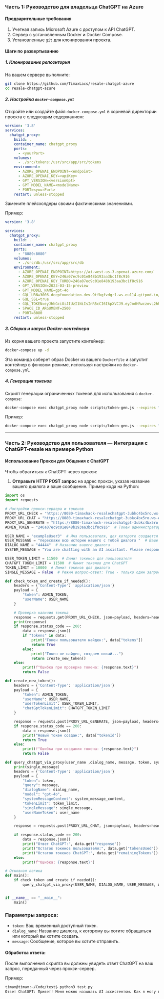 ### Часть 1: Руководство для владельца ChatGPT на Azure 

#### Предварительные требования

1. Учетная запись Microsoft Azure с доступом к API ChatGPT.
2. Сервер с установленным Docker и Docker Compose.
3. Установленные `git` для клонирования проекта.

#### Шаги по развертыванию

##### 1. Клонирование репозитория

На вашем сервере выполните:

```bash
git clone https://github.com/TimaxLacs/resale-chatgpt-azure
cd resale-chatgpt-azure
```

##### 2. Настройка `docker-compose.yml`

Откройте или создайте файл `docker-compose.yml` в корневой директории проекта с следующим содержанием:

```yaml
version: '3.8'
services:
  chatgpt_proxy:
    build: .
    container_name: chatgpt_proxy
    ports:
      - <yourPort>
    volumes:
      - ./src/tokens:/usr/src/app/src/tokens
    environment:
      - AZURE_OPENAI_ENDPOINT=<endpoint>
      - AZURE_OPENAI_KEY=<apiKey>
      - GPT_VERSION=<versionGpt>
      - GPT_MODEL_NAME=<modelName>
      - PORT=<yourPort>
    restart: unless-stopped
```

Замените плейсхолдеры своими фактическими значениями. 

Пример:
```yaml
version: '3.8'

services:
  chatgpt_proxy:
    build: .
    container_name: chatgpt_proxy
    ports:
      - "8080:8080"
    volumes:
      - ./src/db:/usr/src/app/src/db
    environment:
      - AZURE_OPENAI_ENDPOINT=https://ai-west-us-3.openai.azure.com/
      - AZURE_OPENAI_KEY=246a07ec9c01e848b193aa3bc1f8c916
      - AZURE_OPENAI_KEY_TURBO=246a07ec9c01e848b193aa3bc1f8c916
      - GPT_VERSION=2023-03-15-preview
      - GPT_MODEL_NAME=gpt-4o
      - GQL_URN=3006-deepfoundation-dev-9tfkgfvdgr1.ws-eu114.gitpod.io/gql
      - GQL_SSL=true
      - GQL_TOKEN=eyJhbGciOiJIUzI1NiIsInR5cCI6IkpXVCJ9.eyJodHRwczovL2hhc3VyYS5pby9qd3QvY2xhaW1zIjp7IngtaGFzdXJhLWFsbG93ZWQtcm9sZXMiOlsiYWRtaW4iXSwieC1oYXN1cmEtZGVmYXVsdC1yb2xlIjoiYWRtaW4iLCJ4LWhhc3VyYS11c2VyLWlkIjoiMzgwIn0sImlhdCI6MTcxODAzNDg5Nn0.6ZP0luTrHSNK21mZu5LhvwsP1xvHzgInJJpW0NoTXr4
      - SPACE_ID_ARGUMENT=2500
      - PORT=8080
    restart: unless-stopped
```


##### 3. Сборка и запуск Docker-контейнера

Из корня вашего проекта запустите контейнер:

```bash
docker-compose up -d
```

Эта команда соберет образ Docker из вашего `Dockerfile` и запустит контейнер в фоновом режиме, используя настройки из `docker-compose.yml`.

##### 4. Генерация токенов
Скрипт генерации ограниченных токенов для использования с `docker-compose`:

```bash
docker-compose exec chatgpt_proxy node scripts/token-gen.js --expires "<dateRestriction>" --userTokenLimit <maxPromtToken> --chatGptTokenLimit <maxCompletionToken>
```
Пример:
```bash
docker-compose exec chatgpt_proxy node scripts/token-gen.js --expires "2024-06-14" --userTokenLimit 1500 --chatGptTokenLimit 1500
```


---


### Часть 2: Руководство для пользователя — Интеграция с ChatGPT-resale на примере Python

#### Использование Прокси для Общения с ChatGPT

Чтобы обратиться к ChatGPT через прокси:

1. **Отправьте HTTP POST запрос** на адрес прокси, указав название вашего диалога и ваше сообщение. Пример кода на Python:

```python
import os
import requests

# Настройки прокси-сервера и токенов
PROXY_URL_CHECK = "https://8080-timaxhack-resalechatgpt-3ubkc4bx5ro.ws-eu114.gitpod.io/tokens"
PROXY_URL_CHAT = "https://8080-timaxhack-resalechatgpt-3ubkc4bx5ro.ws-eu114.gitpod.io/chatgpt"
PROXY_URL_GENERATE = "https://8080-timaxhack-resalechatgpt-3ubkc4bx5ro.ws-eu114.gitpod.io/generate-token"
ADMIN_TOKEN = "246a07ec9c01e848b193aa3bc1f8c916"  # Токен администратора из JSON файла

USER_NAME = "exampleUser3"  # Имя пользователя, для которого создается токен
USER_MESSAGE = "перескажи всю историю нашего с тобой диалога "  # Ваше сообщение к ChatGPT
DIALOG_NAME = "44444"  # Название вашего диалога
SYSTEM_MESSAGE = "You are chatting with an AI assistant. Please respond accordingly. ты можешь помнить всю историю диалога"  # Пользовательское контекстное сообщение

USER_TOKEN_LIMIT = 11500  # Лимит токенов для пользователя
CHATGPT_TOKEN_LIMIT = 11500  # Лимит токенов для ChatGPT
TOKEN_LIMIT = 10000  # Лимит токенов для диалога
SINGLE_MESSAGE = False  # Режим вопрос-ответ: True - только один запрос и ответ

def check_token_and_create_if_needed():
    headers = {'Content-Type': 'application/json'}
    payload = {
        "token": ADMIN_TOKEN,
        "userName": USER_NAME
    }

    # Проверка наличия токена
    response = requests.get(PROXY_URL_CHECK, json=payload, headers=headers)
    print(response)
    if response.status_code == 200:
        data = response.json()
        if "tokens" in data:
            print("Токен пользователя найден:", data["tokens"])
            return True
        else:
            print("Токен не найден, создаем новый...")
            return create_new_token()
    else:
        print(f"Ошибка при проверке токена: {response.text}")
        return False

def create_new_token():
    headers = {'Content-Type': 'application/json'}
    payload = {
        "token": ADMIN_TOKEN,
        "userName": USER_NAME,
        "userTokenLimit": USER_TOKEN_LIMIT,
        "chatGptTokenLimit": CHATGPT_TOKEN_LIMIT
    }

    response = requests.post(PROXY_URL_GENERATE, json=payload, headers=headers)
    if response.status_code == 200:
        data = response.json()
        print("Новый токен создан:", data["tokenId"])
        return True
    else:
        print(f"Ошибка при создании токена: {response.text}")
        return False

def query_chatgpt_via_proxy(user_name ,dialog_name, message, token, system_message_content='', token_limit=None, single_message=True):
    print(single_message)
    headers = {'Content-Type': 'application/json'}
    payload = {
        "token": token,
        "query": message,
        "dialogName": dialog_name,
        "model": "gpt-4o",
        "systemMessageContent": system_message_content,
        "tokenLimit": token_limit,
        "singleMessage": single_message,
        "userNameToken": user_name
    }

    response = requests.post(PROXY_URL_CHAT, json=payload, headers=headers)

    if response.status_code == 200:
        data = response.json()
        print("Ответ ChatGPT:", data.get("response"))
        print("Остаток токенов пользователя:", data.get("tokensUsed"))
        print("Остаток токенов ChatGPT:", data.get("remainingTokens"))
    else:
        print(f"Ошибка: {response.text}")

# Основная логика
def main():
    if check_token_and_create_if_needed():
        query_chatgpt_via_proxy(USER_NAME, DIALOG_NAME, USER_MESSAGE, ADMIN_TOKEN, SYSTEM_MESSAGE, TOKEN_LIMIT, SINGLE_MESSAGE)


if __name__ == "__main__":
    main()
```

### Параметры запроса:

- `token`: Ваш временный доступный токен.
- `dialog_name`: Название диалога, к которому вы хотите обращаться или который вы хотите создать.
- `message`: Сообщение, которое вы хотите отправить.

#### Обработка ответа:

После выполнения скрипта вы должны увидеть ответ ChatGPT на ваш запрос, переданный через прокси-сервер.

Пример:
```bash
timax@timax:~/Code/test$ python3 test.py 
Ответ ChatGPT: Привет! Меня можно называть AI ассистентом. Как я могу помочь вам сегодня?
```

